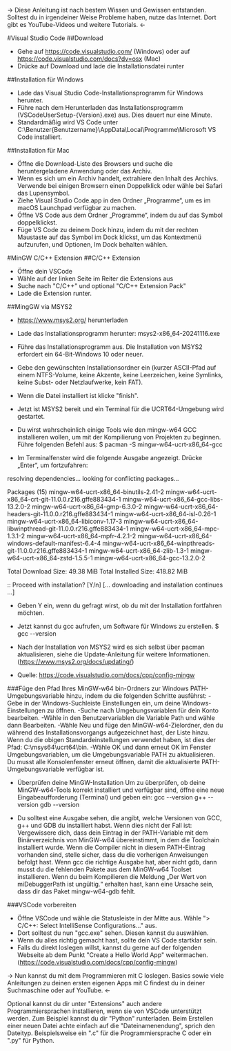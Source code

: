 -> Diese Anleitung ist nach bestem Wissen und Gewissen entstanden. Solltest du in irgendeiner Weise Probleme haben, nutze das Internet. Dort gibt es YouTube-Videos und weitere Tutorials. <-

#Visual Studio Code
##Download
- Gehe auf https://code.visualstudio.com/ (Windows) oder auf https://code.visualstudio.com/docs?dv=osx (Mac)
- Drücke auf Download und lade die Installationsdatei runter

##Installation für Windows
- Lade das Visual Studio Code-Installationsprogramm für Windows herunter.
- Führe nach dem Herunterladen das Installationsprogramm (VSCodeUserSetup-{Version}.exe) aus. Dies dauert nur eine Minute.
- Standardmäßig wird VS Code unter C:\Benutzer{Benutzername}\AppData\Local\Programme\Microsoft VS Code installiert.

##Installation für Mac
- Öffne die Download-Liste des Browsers und suche die heruntergeladene Anwendung oder das Archiv.
- Wenn es sich um ein Archiv handelt, extrahiere den Inhalt des Archivs. Verwende bei einigen Browsern einen Doppelklick oder wähle bei Safari das Lupensymbol.
- Ziehe Visual Studio Code.app in den Ordner „Programme“, um es im macOS Launchpad verfügbar zu machen.
- Öffne VS Code aus dem Ordner „Programme“, indem du auf das Symbol doppelklickst.
- Füge VS Code zu deinem Dock hinzu, indem du mit der rechten Maustaste auf das Symbol im Dock klickst, um das Kontextmenü aufzurufen, und Optionen, Im Dock behalten wählen. 


#MinGW C/C++ Extension
##C/C++ Extension
- Öffne dein VSCode 
- Wähle auf der linken Seite im Reiter die Extensions aus
- Suche nach "C/C++" und optional "C/C++ Extension Pack"
- Lade die Extension runter.

##MingGW via MSYS2 
- https://www.msys2.org/ herunterladen
- Lade das Installationsprogramm herunter: msys2-x86_64-20241116.exe
- Führe das Installationsprogramm aus. Die Installation von MSYS2 erfordert ein 64-Bit-Windows 10 oder neuer.
- Gebe den gewünschten Installationsordner ein (kurzer ASCII-Pfad auf einem NTFS-Volume, keine Akzente, keine Leerzeichen, keine Symlinks, keine Subst- oder Netzlaufwerke, kein FAT).
- Wenn die Datei installiert ist klicke "finish".
- Jetzt ist MSYS2 bereit und ein Terminal für die UCRT64-Umgebung wird gestartet.

- Du wirst wahrscheinlich einige Tools wie den mingw-w64 GCC installieren wollen, um mit der Kompilierung von Projekten zu beginnen. 
Führe folgenden Befehl aus: 
$ pacman -S mingw-w64-ucrt-x86_64-gcc

- Im Terminalfenster wird die folgende Ausgabe angezeigt. Drücke „Enter“, um fortzufahren:

resolving dependencies...
looking for conflicting packages...

Packages (15) mingw-w64-ucrt-x86_64-binutils-2.41-2
            mingw-w64-ucrt-x86_64-crt-git-11.0.0.r216.gffe883434-1
            mingw-w64-ucrt-x86_64-gcc-libs-13.2.0-2  mingw-w64-ucrt-x86_64-gmp-6.3.0-2
            mingw-w64-ucrt-x86_64-headers-git-11.0.0.r216.gffe883434-1
            mingw-w64-ucrt-x86_64-isl-0.26-1  mingw-w64-ucrt-x86_64-libiconv-1.17-3
            mingw-w64-ucrt-x86_64-libwinpthread-git-11.0.0.r216.gffe883434-1
            mingw-w64-ucrt-x86_64-mpc-1.3.1-2  mingw-w64-ucrt-x86_64-mpfr-4.2.1-2
            mingw-w64-ucrt-x86_64-windows-default-manifest-6.4-4
            mingw-w64-ucrt-x86_64-winpthreads-git-11.0.0.r216.gffe883434-1
            mingw-w64-ucrt-x86_64-zlib-1.3-1  mingw-w64-ucrt-x86_64-zstd-1.5.5-1
            mingw-w64-ucrt-x86_64-gcc-13.2.0-2

Total Download Size:    49.38 MiB
Total Installed Size:  418.82 MiB

:: Proceed with installation? [Y/n]
[... downloading and installation continues ...]

- Geben Y ein, wenn du gefragt wirst, ob du mit der Installation fortfahren möchten.
- Jetzt kannst du gcc aufrufen, um Software für Windows zu erstellen.
    $ gcc --version

- Nach der Installation von MSYS2 wird es sich selbst über pacman aktualisieren, siehe die Update-Anleitung für weitere Informationen. (https://www.msys2.org/docs/updating/)

- Quelle: https://code.visualstudio.com/docs/cpp/config-mingw


###Füge den Pfad Ihres MinGW-w64 bin-Ordners zur Windows PATH-Umgebungsvariable hinzu, indem du die folgenden Schritte ausführst:
-Gebe in der Windows-Suchleiste Einstellungen ein, um deine Windows-Einstellungen zu öffnen.
-Suche nach Umgebungsvariablen für dein Konto bearbeiten.
-Wähle in den Benutzervariablen die Variable Path und wähle dann Bearbeiten.
-Wähle Neu und füge den MinGW-w64-Zielordner, den du während des Installationsvorgangs aufgezeichnet hast, der Liste hinzu. Wenn du die obigen Standardeinstellungen verwendet haben, ist dies der Pfad: C:\msys64\ucrt64\bin.
-Wähle OK und dann erneut OK im Fenster Umgebungsvariablen, um die Umgebungsvariable PATH zu aktualisieren. Du musst alle Konsolenfenster erneut öffnen, damit die aktualisierte PATH-Umgebungsvariable verfügbar ist.

- Überprüfen deine MinGW-Installation
    Um zu überprüfen, ob deine MinGW-w64-Tools korrekt installiert und verfügbar sind, öffne eine neue Eingabeaufforderung (Terminal) und geben ein:
    gcc --version
    g++ --version
    gdb --version

- Du solltest eine Ausgabe sehen, die angibt, welche Versionen von GCC, g++ und GDB du installiert habst. Wenn dies nicht der Fall ist:
Vergewissere dich, dass dein Eintrag in der PATH-Variable mit dem Binärverzeichnis von MinGW-w64 übereinstimmt, in dem die Toolchain installiert wurde. 
Wenn die Compiler nicht in diesem PATH-Eintrag vorhanden sind, stelle sicher, dass du die vorherigen Anweisungen befolgt hast.
Wenn gcc die richtige Ausgabe hat, aber nicht gdb, dann musst du die fehlenden Pakete aus dem MinGW-w64 Toolset installieren.
Wenn du beim Kompilieren die Meldung „Der Wert von miDebuggerPath ist ungültig.“ erhalten hast, kann eine Ursache sein, dass dir das Paket mingw-w64-gdb fehlt.


###VSCode vorbereiten
- Öffne VSCode und wähle die Statusleiste in der Mitte aus. Wähle "> C/C++: Select IntelliSense Configurations..." aus.
- Dort solltest du nun "gcc.exe" sehen. Diesen kannst du auswählen.
- Wenn du alles richtig gemacht hast, sollte dein VS Code startklar sein.
- Falls du direkt loslegen willst, kannst du gerne auf der folgenden Webseite ab dem Punkt "Create a Hello World App" weitermachen.
(https://code.visualstudio.com/docs/cpp/config-mingw) 

-> Nun kannst du mit dem Programmieren mit C loslegen. Basics sowie viele Anleitungen zu deinen ersten eigenen Apps mit C findest du in deiner Suchmaschine oder auf YouTube. <-

Optional kannst du dir unter "Extensions" auch andere Programmiersprachen installieren, wenn sie von VSCode unterstützt werden. Zum Beispiel kannst du dir "Python" runterladen. Beim Erstellen einer neuen Datei achte einfach auf die "Dateinamenendung", sprich den Dateityp. Beispielsweise ein ".c" für die Programmiersprache C oder ein ".py" für Python. 
